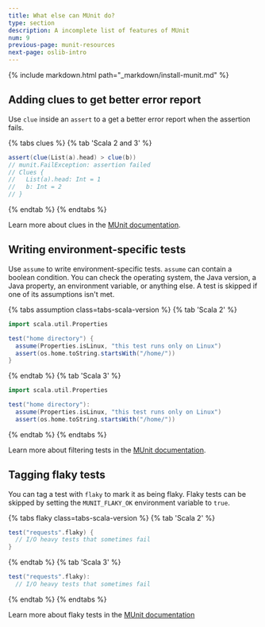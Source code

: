 ```yaml
---
title: What else can MUnit do?
type: section
description: A incomplete list of features of MUnit
num: 9
previous-page: munit-resources
next-page: oslib-intro
---
```


{% include markdown.html path="_markdown/install-munit.md" %}

## Adding clues to get better error report

Use `clue` inside an `assert` to a get a better error report when the assertion fails.

{% tabs clues %}
{% tab 'Scala 2 and 3' %}
```scala
assert(clue(List(a).head) > clue(b))
// munit.FailException: assertion failed
// Clues {
//   List(a).head: Int = 1
//   b: Int = 2
// }
```
{% endtab %}
{% endtabs %}

Learn more about clues in the [MUnit documentation](https://scalameta.org/munit/docs/assertions.html#assert).

## Writing environment-specific tests

Use `assume` to write environment-specific tests.
`assume` can contain a boolean condition. You can check the operating system, the Java version, a Java property, an environment variable, or anything else.
A test is skipped if one of its assumptions isn't met.

{% tabs assumption class=tabs-scala-version %}
{% tab 'Scala 2' %}
```scala
import scala.util.Properties

test("home directory") {
  assume(Properties.isLinux, "this test runs only on Linux")
  assert(os.home.toString.startsWith("/home/"))
}
```
{% endtab %}
{% tab 'Scala 3' %}
```scala
import scala.util.Properties

test("home directory"):
  assume(Properties.isLinux, "this test runs only on Linux")
  assert(os.home.toString.startsWith("/home/"))
```
{% endtab %}
{% endtabs %}

Learn more about filtering tests in the [MUnit documentation](https://scalameta.org/munit/docs/filtering.html).

## Tagging flaky tests

You can tag a test with `flaky` to mark it as being flaky.
Flaky tests can be skipped by setting the `MUNIT_FLAKY_OK` environment variable to `true`.

{% tabs flaky class=tabs-scala-version %}
{% tab 'Scala 2' %}
```scala
test("requests".flaky) {
  // I/O heavy tests that sometimes fail
}
```
{% endtab %}
{% tab 'Scala 3' %}
```scala
test("requests".flaky):
  // I/O heavy tests that sometimes fail
```
{% endtab %}
{% endtabs %}

Learn more about flaky tests in the [MUnit documentation](https://scalameta.org/munit/docs/tests.html#tag-flaky-tests)

